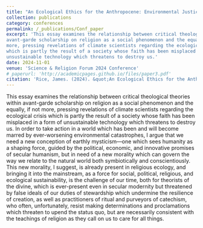 ```yaml
---
title: "An Ecological Ethics for the Anthropocene: Environmental Justice and Religion"
collection: publications
category: conferences
permalink: /_publications/Conf_paper
excerpt: 'This essay examines the relationship between critical theological theories within
avant-garde scholarship on religion as a social phenomenon and the equally, if not
more, pressing revelations of climate scientists regarding the ecological crisis
which is partly the result of a society whose faith has been misplaced in a form of
unsustainable technology which threatens to destroy us.'
date: 2024-11-01
venue: 'Science & Religion Forum 2024 Conference'
# paperurl: 'http://academicpages.github.io/files/paper3.pdf'
citation: 'Rice, James. (2024). &quot;An Ecological Ethics for the Anthropocene: Environmental Justice and Religion.&quot; <i>SRF Conference Paper 2024</i>.'
---
```

This essay examines the relationship between critical theological theories within avant-garde scholarship on religion as a social phenomenon and the equally, if not more, pressing revelations of climate scientists regarding the ecological crisis which is partly the result of a society whose faith has been misplaced in a form of unsustainable technology which threatens to destroy us. In order to take action in a world which has been and will become marred by ever-worsening environmental catastrophes, I argue that we need a new conception of earthly mysticism—one which sees humanity as a shaping force, guided by the political, economic, and innovative promises of secular humanism, but in need of a new morality which can govern the way we relate to the natural world both symbiotically and conscientiously. This new morality, I suggest, is already present in religious ecology, and bringing it into the mainstream, as a force for social, political, religious, and ecological sustainability, is the challenge of our time, both for theorists of the divine, which is ever-present even in secular modernity but threatened by false ideals of our duties of stewardship which undermine the resilience of creation, as well as practitioners of ritual and purveyors of catechism, who often, unfortunately, resist making determinations and proclamations which threaten to upend the status quo, but are necessarily consistent with the teachings of religion as they call on us to care for all things. 
